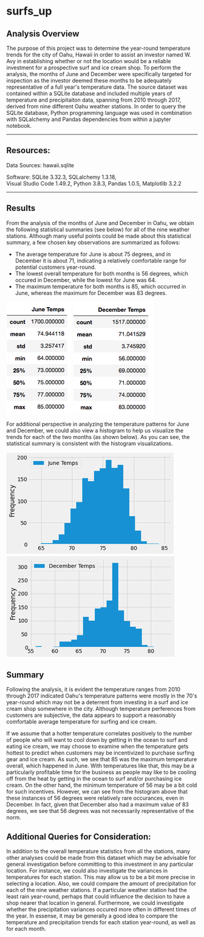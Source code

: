 # surfs_up

## Analysis Overview

The purpose of this project was to determine the year-round temperature trends for the city of Oahu, Hawaii in order to assist an investor named W. Avy in establishing whether or not the location would be a reliable investment for a prospective surf and ice cream shop.  To perform the analysis, the months of June and December were specifically targeted for inspection as the investor deemed these months to be adequately representative of a full year's temperature data.  The source dataset was contained within a SQLite database and included multiple years of temperature and precipitaiton data, spanning from 2010 through 2017, derived from nine different Oahu weather stations.  In order to query the SQLite database, Python programming language was used in combination with SQLalchemy and Pandas dependencies from within a jupyter notebook.


---------------------------------------------
## Resources:
Data Sources: hawaii.sqlite

Software: SQLite 3.32.3, SQLalchemy 1.3.18,\
Visual Studio Code 1.49.2, Python 3.8.3, Pandas 1.0.5,
Matplotlib 3.2.2

---------------------------------------------

## Results

From the analysis of the months of June and December in Oahu, we obtain the following statistical summaries (see below) for all of the nine weather stations.  Although many useful points could be made about this statistical summary, a few chosen key observations are summarized as follows:

- The average temperature for June is about 75 degrees, and in December it is about 71, indicating a relatively comfortable range for potential customers year-round.
- The lowest overall temperature for both months is 56 degrees, which occured in December, while the lowest for June was 64.
- The maximum temperature for both months is 85, which occurred in June, whereas the maximum for December was 83 degrees.

![](readme_pngs/jntemps.png)
![](readme_pngs/dectemps.png)

For additional perspective in analyzing the temperature patterns for June and December, we could also view a histogram to help us visualize the trends for each of the two months (as shown below).  As you can see, the statistical summary is consistent with the histogram visualizations.

![](readme_pngs/june_hist.png)
![](readme_pngs/december_hist.png)


## Summary

Following the analysis, it is evident the temperature ranges from 2010 through 2017 indicated Oahu's temperature patterns were mostly in the 70's year-round which may not be a deterrent from investing in a surf and ice cream shop somewhere in the city.  Although temperature perferences from customers are subjective, the data appears to support a reasonably comfortable average temperature for surfing and ice cream.

If we assume that a hotter temperature correlates positively to the number of people who will want to cool down by getting in the ocean to surf and eating ice cream, we may choose to examine when the temperature gets hottest to predict when customers may be incentivized to purchase surfing gear and ice cream.  As such, we see that 85 was the maximum temperature overall, which happened in June.  With temperatures like that, this may be a particularly profitable time for the business as people may like to be cooling off from the heat by getting in the ocean to surf and/or purchasing ice cream.  On the other hand, the minimum temperature of 56 may be a bit cold for such incentives.  However, we can see from the histogram above that these instances of 56 degrees were relatively rare occurances, even in December.  In fact, given that December also had a maximum value of 83 degrees, we see that 56 degrees was not necessarily representative of the norm.

## Additional Queries for Consideration:

In addition to the overall temperature statistics from all the stations, many other analyses could be made from this dataset which may be advisable for general investigation before committing to this investment in any particular location.  For instance, we could also investigate the variances in temperatures for each station.  This may allow us to be a bit more precise in selecting a location.  Also, we could compare the amount of precipitation for each of the nine weather stations.  If a particular weather station had the least rain year-round, perhaps that could influence the decision to have a shop nearer that location in general.  Furthermore, we could investigate whether the precipitation variances occured more often in different times of the year.  In essense, it may be generally a good idea to compare the temperature and precipitation trends for each station year-round, as well as for each month.